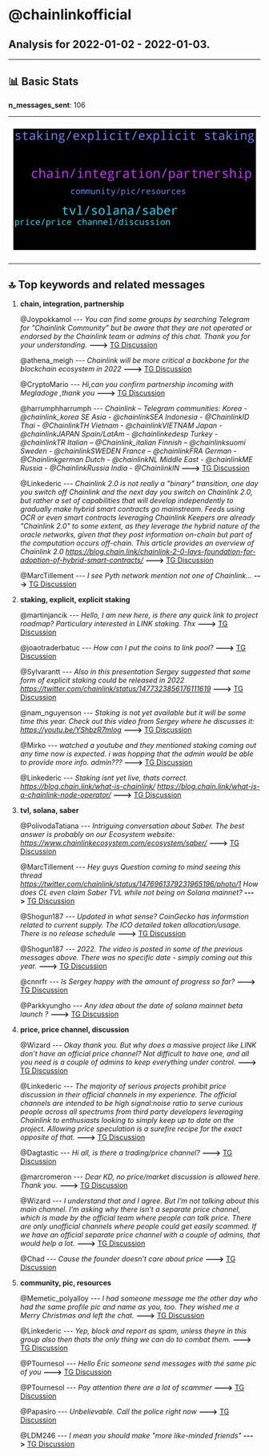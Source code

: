 # **@chainlinkofficial**
 ## Analysis for **2022-01-02** - **2022-01-03**.

---

## 📊 **Basic Stats**

**n_messages_sent**: 106

---
![wordcloud](chainlinkofficial_1Days_wordcloud.png)

---


## 🔝 **Top keywords and related messages**

1. **chain, integration, partnership**

    @Joypokkamol --- *You can find some groups by searching Telegram for "Chainlink Community" but be aware that they are not operated or endorsed by the Chainlink team or admins of this chat. Thank you for your understanding.* **--->** [TG Discussion](https://t.me/chainlinkofficial/359039)

    @athena_meigh --- *Chainlink will be more critical a backbone for the blockchain ecosystem in 2022* **--->** [TG Discussion](https://t.me/chainlinkofficial/359206)

    @CryptoMario --- *Hi,can you confirm partnership incoming with Megladoge ,thank you* **--->** [TG Discussion](https://t.me/chainlinkofficial/358727)

    @harrumphharrumph --- *Chainlink – Telegram communities:   Korea - @chainlink_korea   SE Asia - @chainlinkSEA   Indonesia - @ChainlinkID   Thai - @ChainlinkTH Vietnam - @chainlinkVIETNAM   Japan - @chainlinkJAPAN Spain/LatAm - @chainlinkedesp   Turkey - @chainlinkTR   Italian –  @Chainlink_italian   Finnish – @chainlinksuomi   Sweden - @chainlinkSWEDEN   France – @chainlinkFRA   German - @Chainlinkgerman   Dutch - @chainlinkNL   Middle East - @chainlinkME   Russia - @ChainlinkRussia India - @ChainlinkIN* **--->** [TG Discussion](https://t.me/chainlinkofficial/359051)

    @Linkederic --- *Chainlink 2.0 is not really a "binary" transition, one day you switch off Chainlink and the next day you switch on Chainlink 2.0, but rather a set of capabilities that will develop independently to gradually make hybrid smart contracts go mainstream. Feeds using OCR or even smart contracts leveraging Chainlink Keepers are already "Chainlink 2.0" to some extent, as they leverage the hybrid nature of the oracle networks, given that they post information on-chain but part of the computation occurs off-chain.  This article provides an overview of Chainlink 2.0 https://blog.chain.link/chainlink-2-0-lays-foundation-for-adoption-of-hybrid-smart-contracts/* **--->** [TG Discussion](https://t.me/chainlinkofficial/358988)

    @MarcTillement --- *I see Pyth network mention not one of Chainlink...* **--->** [TG Discussion](https://t.me/chainlinkofficial/359102)

2. **staking, explicit, explicit staking**

    @martinjancik --- *Hello, I am new here, is there any quick link to project roadmap? Particulary interested in LINK staking. Thx* **--->** [TG Discussion](https://t.me/chainlinkofficial/359194)

    @joaotraderbatuc --- *How can I put the coins to link pool?* **--->** [TG Discussion](https://t.me/chainlinkofficial/359245)

    @Sylvarantt --- *Also in this presentation Sergey suggested that some form of explicit staking could be released in 2022  https://twitter.com/chainlink/status/1477323856176111619* **--->** [TG Discussion](https://t.me/chainlinkofficial/359197)

    @nam_nguyenson --- *Staking is not yet available but it will be some time this year.  Check out this video from Sergey where he discusses it: https://youtu.be/YShbzR7mlog* **--->** [TG Discussion](https://t.me/chainlinkofficial/359075)

    @Mirko --- *watched a youtube and they mentioned staking coming out any time now is expected.  i was hopping that the admin would be able to provide more info. admin???* **--->** [TG Discussion](https://t.me/chainlinkofficial/359068)

    @Linkederic --- *Staking isnt yet live, thats correct.  https://blog.chain.link/what-is-chainlink/ https://blog.chain.link/what-is-a-chainlink-node-operator/* **--->** [TG Discussion](https://t.me/chainlinkofficial/358992)

3. **tvl, solana, saber**

    @PolivodaTatiana --- *Intriguing conversation about Saber. The best answer is probably on our Ecosystem website: https://www.chainlinkecosystem.com/ecosystem/saber/* **--->** [TG Discussion](https://t.me/chainlinkofficial/359115)

    @MarcTillement --- *Hey guys Question coming to mind seeing this thread https://twitter.com/chainlink/status/1476961379231965196/photo/1 How does CL even claim Saber TVL while not being on Solana mainnet?* **--->** [TG Discussion](https://t.me/chainlinkofficial/359072)

    @Shogun187 --- *Updated in what sense? CoinGecko has informstion related to current supply. The ICO detailed token allocation/usage. There is no release schedule* **--->** [TG Discussion](https://t.me/chainlinkofficial/358997)

    @Shogun187 --- *2022. The video is posted in some of the previous messages above. There was no specific date - simply coming out this year.* **--->** [TG Discussion](https://t.me/chainlinkofficial/359069)

    @cnnrfr --- *Is Sergey happy with the amount of progress so far?* **--->** [TG Discussion](https://t.me/chainlinkofficial/358738)

    @Parkkyungho --- *Any idea about the date of solana mainnet beta launch ?* **--->** [TG Discussion](https://t.me/chainlinkofficial/359184)

4. **price, price channel, discussion**

    @Wizard --- *Okay thank you. But why does a massive project like LINK don’t have an official price channel? Not difficult to have one, and all you need is a couple of admins to keep everything under control.* **--->** [TG Discussion](https://t.me/chainlinkofficial/359043)

    @Linkederic --- *The majority of serious projects prohibit price discussion in their official channels in my experience.   The official channels are intended to be high signal:noise ratio to serve curious people across all spectrums from third party developers leveraging Chainlink to enthusiasts looking to simply keep up to date on the project. Allowing price speculation is a surefire recipe for the exact opposite of that.* **--->** [TG Discussion](https://t.me/chainlinkofficial/359052)

    @Dagtastic --- *Hi all, is there a trading/price channel?* **--->** [TG Discussion](https://t.me/chainlinkofficial/359004)

    @marcromeron --- *Dear KD, no price/market discussion is allowed here. Thank you.* **--->** [TG Discussion](https://t.me/chainlinkofficial/359131)

    @Wizard --- *I understand that and I agree. But I’m not talking about this main channel. I’m asking why there isn’t a separate price channel, which is made by the official team where people can talk price. There are only unofficial channels where people could get easily scammed. If we have an official separate price channel with a couple of admins, that would help a lot.* **--->** [TG Discussion](https://t.me/chainlinkofficial/359100)

    @Chad --- *Cause the founder doesn’t care about price* **--->** [TG Discussion](https://t.me/chainlinkofficial/359045)

5. **community, pic, resources**

    @Memetic_polyalloy --- *I had someone message me the other day who had the same profile pic and name as you, too. They wished me a Merry Christmas and left the chat.* **--->** [TG Discussion](https://t.me/chainlinkofficial/359029)

    @Linkederic --- *Yep, block and report as spam, unless theyre in this group also then thats the only thing we can do to combat them.* **--->** [TG Discussion](https://t.me/chainlinkofficial/359024)

    @PTournesol --- *Hello Éric someone send messages with thé same pic of you* **--->** [TG Discussion](https://t.me/chainlinkofficial/359023)

    @PTournesol --- *Pay attention there are a lot of scammer* **--->** [TG Discussion](https://t.me/chainlinkofficial/359020)

    @Papasiro --- *Unbelievable. Call the police right now* **--->** [TG Discussion](https://t.me/chainlinkofficial/359033)

    @LDM246 --- *I mean you should make "more like-minded friends"* **--->** [TG Discussion](https://t.me/chainlinkofficial/358963)

